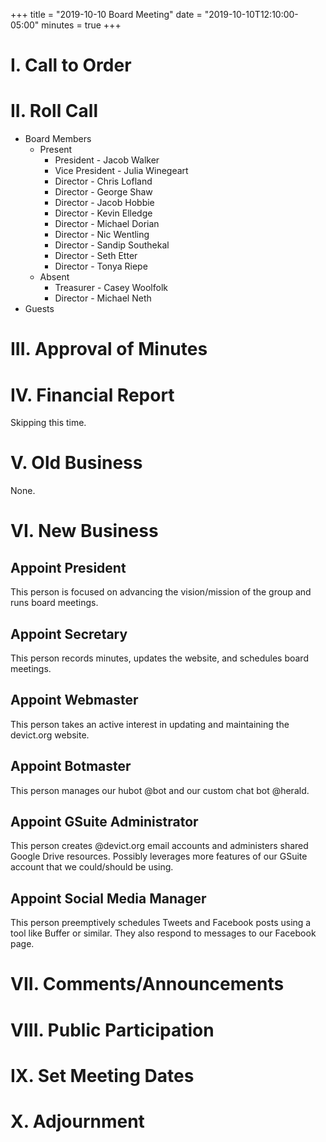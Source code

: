 +++
title = "2019-10-10 Board Meeting"
date = "2019-10-10T12:10:00-05:00"
minutes = true
+++

# I. Call to Order

# II. Roll Call
- Board Members
  - Present
    - President - Jacob Walker
    - Vice President - Julia Winegeart
    - Director - Chris Lofland
    - Director - George Shaw
    - Director - Jacob Hobbie
    - Director - Kevin Elledge
    - Director - Michael Dorian
    - Director - Nic Wentling
    - Director - Sandip Southekal
    - Director - Seth Etter
    - Director - Tonya Riepe
  - Absent
    - Treasurer - Casey Woolfolk
    - Director - Michael Neth
- Guests

# III. Approval of Minutes
<!--
- Motion: I move to accept the minutes from our prior meeting as presented.
  - By: Jacob Walker
  - Second: 
  - Result: Passes unopposed.
-->

# IV. Financial Report

Skipping this time.

# V. Old Business

None.

# VI. New Business

## Appoint President
This person is focused on advancing the vision/mission of the group and runs board meetings.

## Appoint Secretary
This person records minutes, updates the website, and schedules board meetings.

## Appoint Webmaster
This person takes an active interest in updating and maintaining the devict.org website.

## Appoint Botmaster
This person manages our hubot @bot and our custom chat bot @herald.

## Appoint GSuite Administrator
This person creates @devict.org email accounts and administers shared Google Drive resources. Possibly leverages more features of our GSuite account that we could/should be using.

## Appoint Social Media Manager
This person preemptively schedules Tweets and Facebook posts using a tool like Buffer or similar. They also respond to messages to our Facebook page.

# VII. Comments/Announcements

# VIII. Public Participation

# IX. Set Meeting Dates

# X. Adjournment

<!--
- Motion: I move that
  - By:
  - Second:
  - Result: Passes unopposed
-->
